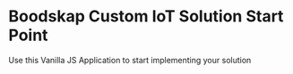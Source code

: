 # Boodskap Custom IoT Solution Start Point

Use this Vanilla JS Application to start implementing your solution

